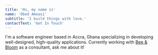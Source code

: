 ```yaml
---
title: 'Hi, my name is'
name: 'Obed Amoasi'
subtitle: 'I build things with love.'
contactText: 'Get In Touch'
---
```


I'm a software engineer based in Accra, Ghana specializing in developing well-designed, high-quality applications. Currently working with [Bee & Bloom](https://www.beeandbloom.digital/) as a consultant, ask me about it!
